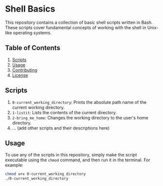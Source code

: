 # Shell Basics

This repository contains a collection of basic shell scripts written in Bash. These scripts cover fundamental concepts of working with the shell in Unix-like operating systems.

## Table of Contents

1. [Scripts](#scripts)
2. [Usage](#usage)
3. [Contributing](#contributing)
4. [License](#license)

## Scripts

1. `0-current_working_directory`: Prints the absolute path name of the current working directory.
2. `1-listit`: Lists the contents of the current directory.
3. `2-bring_me_home`: Changes the working directory to the user's home directory.
4. ... (add other scripts and their descriptions here)

## Usage

To use any of the scripts in this repository, simply make the script executable using the `chmod` command, and then run it in the terminal. For example:

```bash
chmod u+x 0-current_working_directory
./0-current_working_directory

